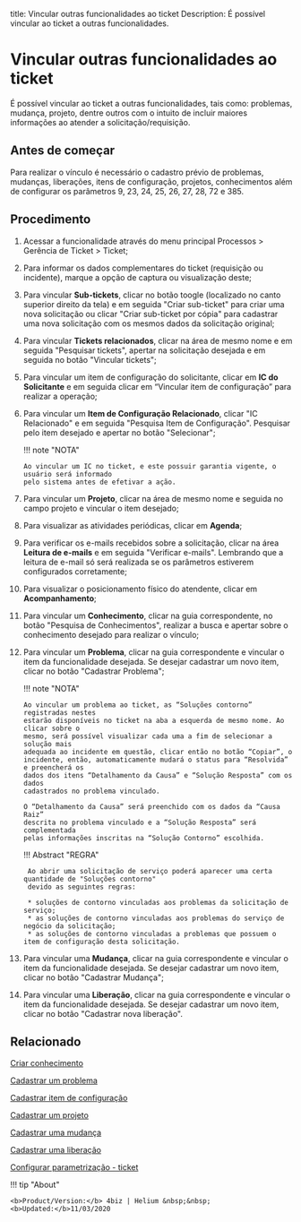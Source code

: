 title: Vincular outras funcionalidades ao ticket
Description: É possível vincular ao ticket a outras funcionalidades. 
# Vincular outras funcionalidades ao ticket
É possível vincular ao ticket a outras funcionalidades, tais como: problemas, mudança, projeto, dentre outros com o intuito de incluir maiores informações ao atender a solicitação/requisição.

Antes de começar
----------------

Para realizar o vínculo é necessário o cadastro prévio de problemas, mudanças,
liberações, itens de configuração, projetos, conhecimentos além de configurar os
parâmetros 9, 23, 24, 25, 26, 27, 28, 72 e 385.

Procedimento 
-------------

1.  Acessar a funcionalidade através do menu principal Processos \> Gerência de
    Ticket \> Ticket;

2.  Para informar os dados complementares do ticket (requisição ou incidente),
    marque a opção de captura ou visualização deste;

3.  Para vincular **Sub-tickets**, clicar no botão toogle (localizado no canto superior direito da tela) e
    em seguida "Criar sub-ticket" para criar uma nova solicitação ou clicar "Criar
    sub-ticket por cópia" para cadastrar uma nova solicitação com os mesmos
    dados da solicitação original;

4.  Para vincular **Tickets relacionados**, clicar na área de mesmo nome e
    em seguida "Pesquisar tickets", apertar na solicitação desejada e em
    seguida no botão "Vincular tickets";

5.  Para vincular um item de configuração do solicitante, clicar em **IC do
    Solicitante** e em seguida clicar em “Vincular item de configuração” para
    realizar a operação;

6.  Para vincular um **Item de Configuração Relacionado**, clicar "IC
    Relacionado" e em seguida "Pesquisa Item de Configuração". Pesquisar pelo
    item desejado e apertar no botão "Selecionar";
    
    !!! note "NOTA"
    
        Ao vincular um IC no ticket, e este possuir garantia vigente, o usuário será informado 
        pelo sistema antes de efetivar a ação.
        

7.  Para vincular um **Projeto**, clicar na área de mesmo nome e seguida no
    campo projeto e vincular o item desejado;

8.  Para visualizar as atividades periódicas, clicar em **Agenda**;

9.  Para verificar os e-mails recebidos sobre a solicitação, clicar na área
    **Leitura de e-mails** e em seguida "Verificar e-mails". Lembrando que a
    leitura de e-mail só será realizada se os parâmetros estiverem configurados
    corretamente;

10. Para visualizar o posicionamento físico do atendente, clicar em
    **Acompanhamento**;

11. Para vincular um **Conhecimento**, clicar na guia correspondente, no botão
    "Pesquisa de Conhecimentos", realizar a busca e apertar sobre o
    conhecimento desejado para realizar o vínculo;

12. Para vincular um **Problema**, clicar na guia correspondente e vincular o
    item da funcionalidade desejada. Se desejar cadastrar um novo item, clicar
    no botão "Cadastrar Problema";

    !!! note "NOTA"

        Ao vincular um problema ao ticket, as “Soluções contorno” registradas nestes
        estarão disponíveis no ticket na aba a esquerda de mesmo nome. Ao clicar sobre o
        mesmo, será possível visualizar cada uma a fim de selecionar a solução mais
        adequada ao incidente em questão, clicar então no botão “Copiar”, o
        incidente, então, automaticamente mudará o status para “Resolvida” e preencherá os
        dados dos itens “Detalhamento da Causa” e “Solução Resposta” com os dados
        cadastrados no problema vinculado.

        O “Detalhamento da Causa” será preenchido com os dados da “Causa Raiz”
        descrita no problema vinculado e a “Solução Resposta” será complementada
        pelas informações inscritas na “Solução Contorno” escolhida.
        
    !!! Abstract "REGRA"
     
         Ao abrir uma solicitação de serviço poderá aparecer uma certa quantidade de "Soluções contorno" 
         devido as seguintes regras:
        
         * soluções de contorno vinculadas aos problemas da solicitação de serviço;
         * as soluções de contorno vinculadas aos problemas do serviço de negócio da solicitação;
         * as soluções de contorno vinculadas a problemas que possuem o item de configuração desta solicitação.


13. Para vincular uma **Mudança**, clicar na guia correspondente e vincular o
    item da funcionalidade desejada. Se desejar cadastrar um novo item, clicar
    no botão "Cadastrar Mudança";

14. Para vincular uma **Liberação**, clicar na guia correspondente e vincular o
    item da funcionalidade desejada. Se desejar cadastrar um novo item, clicar
    no botão "Cadastrar nova liberação".

Relacionado
-----------

[Criar conhecimento](/pt-br/4biz-helium/processes/knowledge/use/create-knowledge.html)

[Cadastrar um problema](/pt-br/4biz-helium/processes/problem/use/register-problem.html)

[Cadastrar item de configuração](/pt-br/4biz-helium/processes/configuration/use/register-CI.html)

[Cadastrar um projeto](/pt-br/4biz-helium/additional-features/project-management/project-management/use/register-project.html)

[Cadastrar uma mudança](/pt-br/4biz-helium/processes/change/use/register-change.html)

[Cadastrar uma liberação](/pt-br/4biz-helium/processes/release/use/register-release-request.html)

[Configurar parametrização - ticket](/pt-br/4biz-helium/platform-administration/parameters-list/configure-parametrization-ticket.html)

<!-- <i class='fa fa-youtube-play  fa-2x' style='color:#97ce17;vertical-align: middle;'> </i> [Video Library](https://www.youtube.com/playlist?list=PLB5qK2uzf2ROn4Xs6UdH84Ujzta2iJ6Ei)'
-->
!!! tip "About"

    <b>Product/Version:</b> 4biz | Helium &nbsp;&nbsp;
    <b>Updated:</b>11/03/2020
